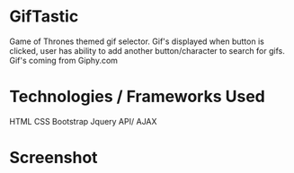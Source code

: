 # GifTastic

Game of Thrones themed gif selector. 
Gif's displayed when button is clicked, user has ability to add another button/character to search for gifs.
Gif's coming from Giphy.com

# Technologies / Frameworks Used 

HTML
CSS
Bootstrap
Jquery
API/ AJAX

# Screenshot
